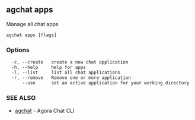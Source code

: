## agchat apps

Manage all chat apps

```
agchat apps [flags]
```

### Options

```
  -c, --create   create a new chat application
  -h, --help     help for apps
  -l, --list     list all chat applications
  -r, --remove   Remove one or more application
      --use      set an active application for your working directory
```

### SEE ALSO

* [agchat](agchat.md)	 - Agora Chat CLI

